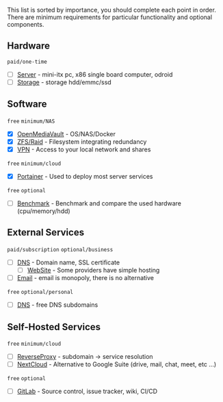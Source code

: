 This list is sorted by importance, you should complete each point in order.  
There are minimum requirements for particular functionality and optional components.  


## Hardware

`paid/one-time` 

- [ ] [Server](hardware.md#device) - mini-itx pc, x86 single board computer, odroid
- [ ] [Storage](hardware.md#storage) - storage hdd/emmc/ssd

## Software

`free` `minimum/NAS`

- [x] [OpenMediaVault](openmediavault.md) - OS/NAS/Docker
- [x] [ZFS/Raid](openmediavault.md#setup-zfs-raid) - Filesystem integrating redundancy
- [x] [VPN](openmediavault.md#vpn-wireguard) - Access to your local network and shares

`free` `minimum/cloud`

- [x] [Portainer](openmediavault.md#setup-docker) - Used to deploy most server services

`free` `optional`

- [ ] [Benchmark](benchmark.md) - Benchmark and compare the used hardware (cpu/memory/hdd)

## External Services 

`paid/subscription` `optional/business`

- [ ] [DNS](dns.md) - Domain name, SSL certificate
  - [ ] [WebSite](website.md) - Some providers have simple hosting
- [ ] [Email](email.md) - email is monopoly, there is no alternative

`free` `optional/personal`

- [ ] [DNS](https://freedns.afraid.org/domain/registry/) - free DNS subdomains

## Self-Hosted Services

`free` `minimum/cloud`

- [ ] [ReverseProxy](reverseproxy.md) - subdomain -> service resolution
- [ ] [NextCloud](nextcloud.md) - Alternative to Google Suite (drive, mail, chat, meet, etc ...)

`free` `optional`

- [ ] [GitLab](gitlab.md) - Source control, issue tracker, wiki, CI/CD

